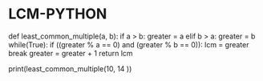 # LCM-PYTHON
def least_common_multiple(a, b):
    if a > b:
        greater = a
    elif b > a:
        greater = b
    while(True):
        if ((greater % a == 0) and (greater % b == 0)):
            lcm = greater
            break
        greater = greater + 1
    return lcm

print(least_common_multiple(10, 14 ))
